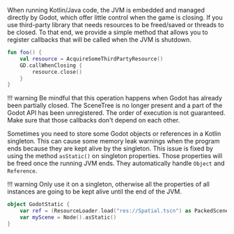 When running Kotlin/Java code, the JVM is embedded and managed directly by Godot, which offer little control when the game is closing. 
If you use third-party library that needs resources to be freed/saved or threads to be closed. 
To that end, we provide a simple method that allows you to register callbacks that will be called when the JVM is shutdown.

```kotlin
fun foo() {
    val resource = AcquireSomeThirdPartyResource()
    GD.callWhenClosing {
        resource.close()
    }
}
```

!!! warning
    Be mindful that this operation happens when Godot has already been partially closed.
    The SceneTree is no longer present and a part of the Godot API has been unregistered.
    The order of execution is not guaranteed. Make sure that those callbacks don't depend on each other.


Sometimes you need to store some Godot objects or references in a Kotlin singleton.
This can cause some memory leak warnings when the program ends because they are kept alive by the singleton.
This issue is fixed by using the method `asStatic()` on singleton properties. Those properties will be freed once the running JVM ends.
They automatically handle `Object` and `Reference`.

!!! warning
    Only use it on a singleton, otherwise all the properties of all instances are going to be kept alive until the end of the JVM.

```kotlin
object GodotStatic {
    var ref = (ResourceLoader.load("res://Spatial.tscn") as PackedScene?).asStatic()
    var myScene = Node().asStatic()
}
```